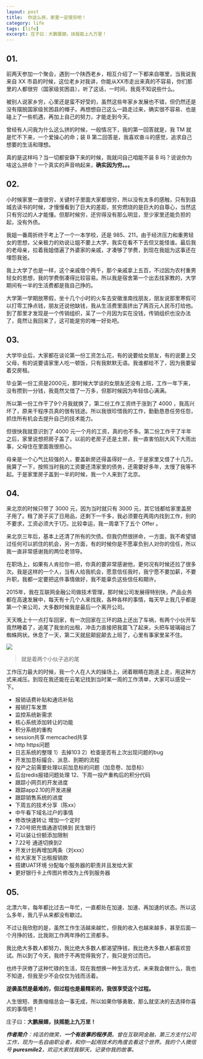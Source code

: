 ```yaml
---
layout: post
title:  你这么拼，家里一定很穷吧！
category: life
tags: [life]
excerpt: 庄子曰：大鹏展翅，扶摇能上九万里！
---
```


## 01.

前两天参加一个聚会，遇到一个陕西老乡，相互介绍了一下都来自哪里，当我说我来自 XX 市县的时候，这位老乡对我讲，你能从XX市走出来真的不容易，你们那里的人都很穷（国家级贫困县），听了这话，一时间，我竟不知说些什么。

被别人说家乡穷，心里还是蛮不好受的，虽然这些年家乡发展也不错，但仍然还是没有摆脱国家级贫困县的帽子。再想想自己这么一路走过来，确实很不容易、也是碰上了一些机遇，再加上自己的努力，才能走到今天。

曾经有人问我为什么这么拼的时候，一般情况下，我的第一回答就是，我 TM 就是忙不下来，一个爱操心的命；装 B 第二回答是，我喜欢奋斗的感觉，追求自己想要的生活和理想。

真的是这样吗？当一切都安静下来的时候，我就问自己咱能不装 B 吗？说说你为啥这么拼命？一个真实的声音响起来，**确实因为穷。。。**

## 02.

小时候家里一直很穷，关键村子里面大家都很穷，所以没有太多的感触，只有到县城去读书的时候，才慢慢看到了巨大的差距，贫穷燃烧的是巨大的自尊心，当然这只有穷过的人才能懂。但那时候穷，还穷得没有那么明显，至少家里还能负担的起，没有外债。

我姐一番周折终于考上了一个一本学校，还是 985、211，由于经济压力和重男轻女的思想，父亲极力的劝说让姐不要上大学，我实在看不下去但又能怪谁。最后我的老母亲，拉着我姐借遍了外婆家的亲戚，才凑够了学费，到现在我姐为这事还在埋怨我爸。

我上大学了也是一样，这个亲戚借个两千，那个亲戚拿上五百，不过因为农村重男轻女的思想，我的学费倒凑得比较容易。所以我是宿舍第一个出去找家教的，大学期间有一半的生活费都是我自己挣的。

大学第一学期放寒假，坐十几个小时的火车去安徽淮南找朋友，朋友说那里寒假可以打零工挣点钱，朋友还说他缺钱，我从生活费里面挤出了两百元人民币打给他。到了那里才发现是一个传销组织，呆了一个月因为实在没钱，传销组织也没办法了，竟然让我回来了，这可能是穷的唯一好处吧。


## 03.

大学毕业后，大家都在谈论第一份工资怎么花，有的说要给女朋友，有的说要上交父母，有的说要请家里人吃一顿饭，只有我默默无语。我谁都给不了，因为我要留着交房租。

毕业第一份工资是2000元，那时候大学谈的女朋友还没有上班，工作一年下来，没有攒到一分钱，我竟然又借了一万多，但那时候因为年轻信心满满。

所以第一份工作干了9个月我就换了，第二份工作工资终于涨到了 4000 ，我高兴坏了，原来干程序员真的很有钱途。所以我很珍惜我的工作，勤勤恳恳任劳任怨，抓住所有机会去提升自己的技术能力。

但很快我就意识到了 4000 元一个月的工资，真的也不多。第二份工作干了半年之后，家里说想把房子盖了，以前的老房子还是土房，我一直害怕刮大风下大雨出事，父母住在里面我很担心。

母亲是一个心气比较强的人，要盖新房还得盖得好一点，于是家里又借了十几万。我算了一下，按照当时我的工资要还清家里的债务，还需要好多年，太慢了我等不起。于是家里房子盖到一半的时候，我一个人来到了北京。


## 04.

来北京的时候只带了 3000 元，因为当时就只有 3000 元，其它钱都给家里盖房子用了。租了房子买了日用品，还剩下一千多，我必须要在两周内找到工作，别的不要求，工资必须大于1万。比较幸运，我一周拿下了五个 Offer 。

来北京三年后，基本上还清了所有的欠债。但我仍然很拼命，一方面，我不希望错过任何可以抓住的机会，另一方面，有的时候你是不愿辜负别人对你的信任，所以我一直非常感谢我的两位老领导。

在职场上，如果有人肯拉你一把，你真的要非常感谢他，更何况有时候还拉了很多次。我是这样的一个人，当有人给我机会，愿意信任我时，我宁愿不要加薪，不要升职，我都一定要把这件事情做好，我不能辜负这些信任和期许。

2015年，我在互联网金融公司做技术管理，那时候公司发展得特别快，产品业务都在高速发展中，每天有十几个人来找我，各种各样的事情，每天早上我几乎都是第一个来公司，大多数时候我是最后一个离开公司。

天天晚上十一点打车回家，有一次回家在三环的路上还出了车祸，有两个小伙开车竟然睡着了，追尾了我坐的出租，冲击力直接把我震飞了起来，头把车玻璃碰出了蜘蛛网状。休息了一天，第二天就屁颠屁颠去上班了，心里有事家里呆不住。

![](http://www.ityouknow.com/assets/images/2019/life/zhuiwei.jpg)
>就是着两个小伙子追的尾

工作压力最大的时候，我一个人在人大的操场上，闭着眼睛在跑道上走，用这种方式来减压。到现在我还能在云笔记找到当时某一周的工作清单，大家可以感受一下。

- 报销话费补贴和通讯补贴
- 报销打车发票 
- 监控系统新需求 
- 核心系统添加转让的功能 
- 积分系统的重构 
- session共享  memcached共享
- http https问题
- 日志系统的整理 1）去掉103  2）检查是否有上次出现问题的bug 
- 开发加息标撮合、派息、到期的流程 
- 投产之前需要处理以前加息标的问题（加息卷、加息标） 
- 后台redis报错问题处理 12、下周一投产重构后的积分代码 
- 跟踪小网页的开发进度 
- 跟踪app2.10的开发进展 
- 跟踪销售系统的进度
- 下周五的技术分享（陈xx）
- 中午看下域名过户的事情
- 修改快速转让 增加一个定时 
- 7.20号把充值通道切换到 民生银行 
- 可以装让份额添加限制 
- 7.22号 通道切换到2 
- 开发计划再增加两条（刘xxx） 
- 给大家发下出租报销款 
- 搭建UAT环境 分配每个服务器的职责并且发给大家
- 更好银行卡上传图片修改为上传到服务器

## 05.

北漂六年，每年都比过去一年忙，一直都处在加速、加速、再加速的状态。所以这么多年，我几乎从来都没有歇过。

不过让我欣慰的是，虽然工作生活越来越忙，但我的收入也越来越多，甚至后面一个月挣的钱，比我刚工作两年挣的工资都多。

我比绝大多数人都努力，我比绝大多数人都渴望挣钱，我比绝大多数人都喜欢尝试。所以到了今天，我终于不再觉得我穷了，我只是穷过而已。

也终于厌倦了这种忙碌的生活，现在我想换一种生活方式，未来我会做什么，我也不知道，但我至少不会仅仅为钱而活着。

**逆袭虽然是最难的，但过程也是最精彩的，我很享受这个过程。**

人生很短、畏畏缩缩总会一事无成，所以如果你够勇敢，那么就坚决的去选择你喜欢的事情吧！

庄子曰：**大鹏展翅，扶摇能上九万里！**

***作者简介**：纯洁的微笑，**一个有故事的程序员**。曾在互联网金融，第三方支付公司工作，现为一名自由职业者，和你一起用技术的角度去看这个世界。我的个人微信号 **puresmile2**，欢迎大家找我聊天，记录你我的故事。*
